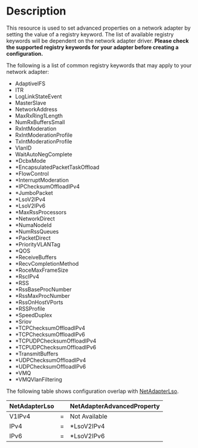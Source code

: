 # Description

This resource is used to set advanced properties on a network adapter
by setting the value of a registry keyword.
The list of available registry keywords will be dependent on the network
adapter driver.
**Please check the supported registry keywords for your adapter before
creating a configuration.**

The following is a list of common registry keywords that may apply to
your network adapter:

- AdaptiveIFS
- ITR
- LogLinkStateEvent
- MasterSlave
- NetworkAddress
- MaxRxRing1Length
- NumRxBuffersSmall
- RxIntModeration
- RxIntModerationProfile
- TxIntModerationProfile
- VlanID
- WaitAutoNegComplete
- *DcbxMode
- *EncapsulatedPacketTaskOffload
- *FlowControl
- *InterruptModeration
- *IPChecksumOffloadIPv4
- *JumboPacket
- *LsoV2IPv4
- *LsoV2IPv6
- *MaxRssProcessors
- *NetworkDirect
- *NumaNodeId
- *NumRssQueues
- *PacketDirect
- *PriorityVLANTag
- *QOS
- *ReceiveBuffers
- *RecvCompletionMethod
- *RoceMaxFrameSize
- *RscIPv4
- *RSS
- *RssBaseProcNumber
- *RssMaxProcNumber
- *RssOnHostVPorts
- *RSSProfile
- *SpeedDuplex
- *Sriov
- *TCPChecksumOffloadIPv4
- *TCPChecksumOffloadIPv6
- *TCPUDPChecksumOffloadIPv4
- *TCPUDPChecksumOffloadIPv6
- *TransmitBuffers
- *UDPChecksumOffloadIPv4
- *UDPChecksumOffloadIPv6
- *VMQ
- *VMQVlanFiltering

The following table shows configuration overlap with [NetAdapterLso](https://github.com/dsccommunity/NetworkingDsc/wiki/NetAdapterLso).

| NetAdapterLso | | NetAdapterAdvancedProperty |
| -------------------- | ---- | ------------------------------------ |
| V1IPv4 | = | Not Available |
| IPv4 | = | *LsoV2IPv4 |
| IPv6 | = | *LsoV2IPv6 |
